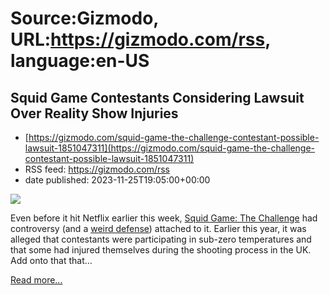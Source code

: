 # Source:Gizmodo, URL:https://gizmodo.com/rss, language:en-US

## Squid Game Contestants Considering Lawsuit Over Reality Show Injuries
 - [https://gizmodo.com/squid-game-the-challenge-contestant-possible-lawsuit-1851047311](https://gizmodo.com/squid-game-the-challenge-contestant-possible-lawsuit-1851047311)
 - RSS feed: https://gizmodo.com/rss
 - date published: 2023-11-25T19:05:00+00:00

<img class="type:primaryImage" src="https://i.kinja-img.com/image/upload/c_fit,q_80,w_636/24c73bc4120acdbdefa940f06089d9fe.jpg" /><p>Even before it hit Netflix earlier this week, <a class="sc-1out364-0 dPMosf sc-145m8ut-0 lcFFec js_link" href="https://gizmodo.com/squid-game-the-challenge-netflix-reality-show-1850868509">Squid Game: The Challenge</a> had controversy (and a <a class="sc-1out364-0 dPMosf sc-145m8ut-0 lcFFec js_link" href="https://gizmodo.com/squid-game-netflix-reality-show-anti-capitalism-1851043375">weird defense</a>) attached to it. Earlier this year, it was alleged that contestants were participating in sub-zero temperatures and that some had injured themselves during the shooting process in the UK. Add onto that that…</p><p><a href="https://gizmodo.com/squid-game-the-challenge-contestant-possible-lawsuit-1851047311">Read more...</a></p>


